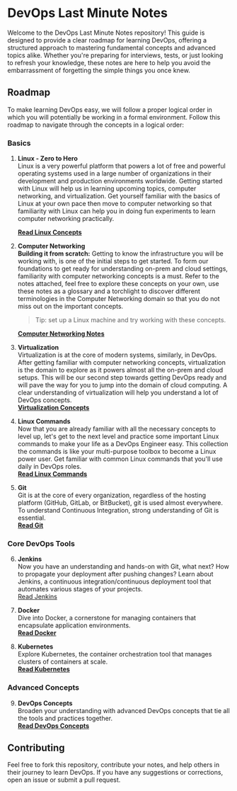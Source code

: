 # DevOps Last Minute Notes

Welcome to the DevOps Last Minute Notes repository! This guide is designed to provide a clear roadmap for learning DevOps, offering a structured approach to mastering fundamental concepts and advanced topics alike. Whether you're preparing for interviews, tests, or just looking to refresh your knowledge, these notes are here to help you avoid the embarrassment of forgetting the simple things you once knew.

## Roadmap
To make learning DevOps easy, we will follow a proper logical order in which you will potentially be working in a formal environment.
Follow this roadmap to navigate through the concepts in a logical order:

### Basics

1. **Linux - Zero to Hero**  
   Linux is a very powerful platform that powers a lot of free and powerful operating systems used in a large number of organizations in their development and production environments        worldwide. Getting started with Linux will help us in learning upcoming topics, computer networking, and virtualization. Get yourself familiar with the basics of Linux at your own        pace then move to computer networking so that familiarity with Linux can help you in doing fun experiments to learn computer networking practically.

   [**Read Linux Concepts**](linux-concepts.md)
   
2. **Computer Networking**  
   **Building it from scratch:** Getting to know the infrastructure you will be working with, is one of the initial steps to get started. To form our foundations to get ready for            understanding on-prem and cloud settings, familiarity with computer networking concepts is a must. Refer to the notes attached, feel free to explore these concepts on your own, use 
   these notes as a glossary and a torchlight to discover different terminologies in the Computer Networking domain so that you do not miss out on the important concepts.
   > Tip: set up a Linux machine and try working with these concepts.
   
   [**Computer Networking Notes**](computer-networking.md)

3. **Virtualization**  
   Virtualization is at the core of modern systems, similarly, in DevOps. After getting familiar with computer networking concepts, virtualization is the domain to explore as it powers      almost all the on-prem and cloud setups. This will be our second step towards getting DevOps ready and will pave the way for you to jump into the domain of cloud computing.
   A clear understanding of virtualization will help you understand a lot of DevOps concepts.  
   [**Virtualization Concepts**](virtualization.md)

4. **Linux Commands**  
   Now that you are already familiar with all the necessary concepts to level up, let's get to the next level and practice some important Linux commands to make your life as a DevOps        Engineer easy. This collection the commands is like your multi-purpose toolbox to become a Linux power user. Get familiar with common Linux commands that you'll use daily in DevOps        roles.  
   [**Read Linux Commands**](linux-commands.md)

5. **Git**  
   Git is at the core of every organization, regardless of the hosting platform (GitHub, GitLab, or BitBucket), git is used almost everywhere. To understand Continuous Integration, strong understanding of Git is essential.  
   [**Read Git**](git.md)

### Core DevOps Tools

6. **Jenkins**  
   Now you have an understanding and hands-on with Git, what next? How to propagate your deployment after pushing changes?
   Learn about Jenkins, a continuous integration/continuous deployment tool that automates various stages of your projects.  
   [Read Jenkins](jenkins.md)

8. **Docker**  
   Dive into Docker, a cornerstone for managing containers that encapsulate application environments.  
   [**Read Docker**](docker.md)

9. **Kubernetes**  
   Explore Kubernetes, the container orchestration tool that manages clusters of containers at scale.  
   [**Read Kubernetes**](kubernetes.md)

### Advanced Concepts

9. **DevOps Concepts**  
   Broaden your understanding with advanced DevOps concepts that tie all the tools and practices together.  
   [**Read DevOps Concepts**](devops-concepts.md)

## Contributing

Feel free to fork this repository, contribute your notes, and help others in their journey to learn DevOps. If you have any suggestions or corrections, open an issue or submit a pull request.
